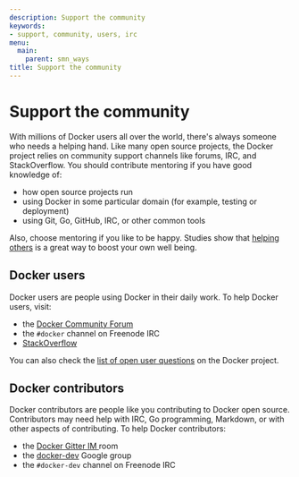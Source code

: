 ```yaml
---
description: Support the community
keywords:
- support, community, users, irc
menu:
  main:
    parent: smn_ways
title: Support the community
---
```


# Support the community

With millions of Docker users all over the world, there's always someone who
needs a helping hand. Like many open source projects, the Docker project relies
on community support channels like forums, IRC, and StackOverflow.  You should
contribute mentoring if you have good knowledge of:

* how open source projects run
* using Docker in some particular domain (for example, testing or deployment)
* using Git, Go, GitHub, IRC, or other common tools

Also, choose mentoring if you like to be happy. Studies show that <a
href="http://www.huffingtonpost.com/2013/09/03/five-minute-favor-adam-rifkin_n_3805090.html" target="_blank">helping others</a> is a great way to
boost your own well being.


## Docker users

Docker users are people using Docker in their daily work. To help Docker users, visit:

* the <a href="https://forums.docker.com/"
target="_blank">Docker Community Forum</a>
* the `#docker` channel on Freenode IRC
*  <a href="http://stackoverflow.com/search?tab=newest&q=docker"
target="_blank">StackOverflow</a>

You can also check the <a href="https://github.com/docker/docker/issues?q=is%3Aopen+is%3Aissue+label%3Akind%2Fquestion+-label%3Astatus%2Fclaimed+-label%3Astatus%2Fassigned+no%3Aassignee" target="_blank">list of
open user questions</a> on the Docker project.


## Docker contributors

Docker contributors are people like you contributing to Docker open source.
Contributors may need help with IRC, Go programming, Markdown, or with other
aspects of contributing. To help Docker contributors:

* the <a href="https://gitter.im/docker/docker" target="_blank">Docker Gitter IM
</a> room
* the <a href="https://groups.google.com/forum/#!forum/docker-dev"
target="_blank">docker-dev</a>  Google group
* the `#docker-dev` channel on Freenode IRC
